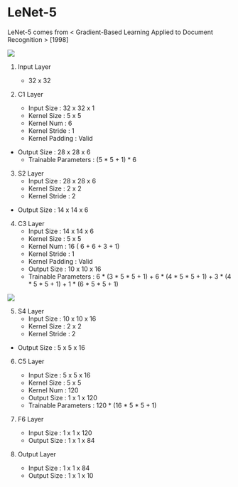 # LeNet-5

LeNet-5 comes from < Gradient-Based Learning Applied to Document Recognition > [1998]

![](https://cuijiahua.com/wp-content/uploads/2018/01/dl_3_4.jpg)

1. Input Layer
   - 32 x 32

2. C1 Layer
   - Input Size : 32 x 32 x 1
   - Kernel Size : 5 x 5
   - Kernel Num : 6
   - Kernel Stride : 1
   - Kernel Padding : Valid
- Output Size : 28 x 28 x  6
   - Trainable Parameters : (5 * 5 + 1) * 6
   
3. S2 Layer
   - Input Size : 28 x 28 x 6
   - Kernel Size : 2 x 2
   - Kernel Stride : 2
- Output Size : 14 x 14 x 6
   
4. C3 Layer
   - Input Size : 14 x 14 x 6
   - Kernel Size : 5 x 5
   - Kernel Num : 16 ( 6 + 6 + 3 + 1)
   - Kernel Stride : 1
   - Kernel Padding : Valid
   - Output Size : 10 x 10 x 16
   - Trainable Parameters : 6 * (3 * 5 * 5 + 1) + 6 * (4 * 5 * 5 + 1) + 3 * (4 * 5 * 5 + 1) + 1 * (6 * 5 * 5 + 1) 

![](https://cuijiahua.com/wp-content/uploads/2018/01/dl_3_5.png)

5. S4 Layer
   - Input Size : 10 x 10 x 16
   - Kernel Size : 2 x 2
   - Kernel Stride : 2
- Output Size : 5 x 5 x 16
   
6. C5 Layer
   - Input Size : 5 x 5 x 16
   - Kernel Size : 5 x 5
   - Kernel Num : 120
   - Output Size : 1 x 1 x 120
   - Trainable Parameters : 120 * (16 * 5 * 5 + 1)

7. F6 Layer
   - Input Size : 1 x 1 x 120
   - Output Size : 1 x 1 x 84

8. Output Layer
   - Input Size : 1 x 1 x 84
   - Output Size : 1 x 1 x 10